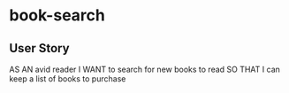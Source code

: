 # book-search


## User Story
AS AN avid reader
I WANT to search for new books to read
SO THAT I can keep a list of books to purchase